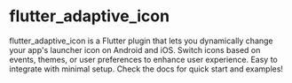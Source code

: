 # flutter_adaptive_icon
flutter_adaptive_icon is a Flutter plugin that lets you dynamically change your app's launcher icon on Android and iOS. Switch icons based on events, themes, or user preferences to enhance user experience. Easy to integrate with minimal setup. Check the docs for quick start and examples!
